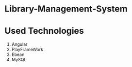 # Library-Management-System

# Used Technologies
  1. Angular
  2. PlayFrameWork
  3. Ebean
  4. MySQL
  
